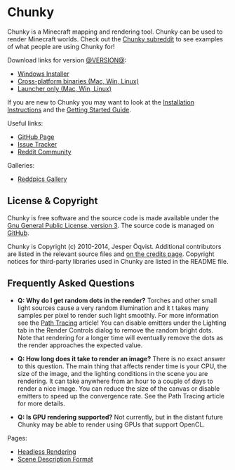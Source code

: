 Chunky
======

Chunky is a Minecraft mapping and rendering tool. Chunky can be used to render
Minecraft worlds. Check out the [Chunky subreddit][15] to see examples of what
people are using Chunky for!

Download links for version [@VERSION@][1]:

* [Windows Installer][2]
* [Cross-platform binaries (Mac, Win, Linux)][3]
* [Launcher only (Mac, Win, Linux)][4]

If you are new to Chunky you may want to look at the [Installation
Instructions][13] and the [Getting Started Guide][14].

Useful links:

* [GitHub Page][5]
* [Issue Tracker][6]
* [Reddit Community][7]

Galleries:

* [Reddpics Gallery][8]

License & Copyright
-------------------

Chunky is free software and the source code is made available under the [Gnu
General Public License, version 3][16].  The source code is managed on
[GitHub][9].

Chunky is Copyright (c) 2010-2014, Jesper &Ouml;qvist. Additional contributors
are listed in the relevant source files and [on the credits page][17].
Copyright notices for third-party libraries used in Chunky are listed in the
README file.

Frequently Asked Questions
--------------------------

* **Q: Why do I get random dots in the render?**
  Torches and other small light sources cause a very random illumination and it
  t takes many samples per pixel to render such light smoothly. For more
  information see the [Path Tracing][10] article! You can disable emitters
  under the Lighting tab in the Render Controls dialog to remove the random
  bright dots. Note that rendering for a longer time will eventually remove the
  dots as the render approaches the expected value.

* **Q: How long does it take to render an image?**
  There is no exact answer to this question. The main thing that affects render
  time is your CPU, the size of the image, and the lighting conditions in the
  scene you are rendering. It can take anywhere from an hour to a couple of
  days to render a nice image. You can reduce the size of the canvas or disable
  emitters to speed up the convergence rate. See the Path Tracing article for
  more details.

* **Q: Is GPU rendering supported?**
  Not currently, but in the distant future Chunky may be able to render using
  GPUs that support OpenCL.

Pages:

* [Headless Rendering][11]
* [Scene Description Format][12]

[1]: release/@VERSION@/release_notes.html
[2]: @EXE_DL_LINK@
[3]: @ZIP_DL_LINK@
[4]: http://chunkyupdate.llbit.se/ChunkyLauncher.jar
[5]: https://github.com/llbit/chunky
[6]: https://github.com/llbit/chunky/issues
[7]: http://www.reddit.com/r/chunky
[8]: http://reddpics.com/r/chunky
[9]: https://github.com/llbit/chunky
[10]: pathtracing.html
[11]: headless.html
[12]: scene_format.html
[13]: install.html
[14]: getting_started.html
[15]: http://www.reddit.com/r/chunky
[16]: http://opensource.org/licenses/gpl-3.0.html
[17]: credits.html

